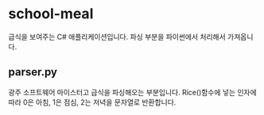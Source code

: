 # school-meal

급식을 보여주는 C# 애플리케이션입니다.
파싱 부분을 파이썬에서 처리해서 가져옵니다.

## parser.py
광주 소프트웨어 마이스터고 급식을 파싱해오는 부분입니다.
Rice()함수에 넣는 인자에 따라
0은 아침, 1은 점심, 2는 저녁을 문자열로 반환합니다.
